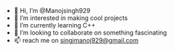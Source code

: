 - 👋 Hi, I’m @Manojsingh929
- 👀 I’m interested in making cool projects
- 🌱 I’m currently learning C++
- 💞️ I’m looking to collaborate on something fascinating
- 📫 reach me on singjmanoj929@gmail.com

<!---
Manojsingh929/Manojsingh929 is a ✨ special ✨ repository because its `README.md` (this file) appears on your GitHub profile.
You can click the Preview link to take a look at your changes.
--->
